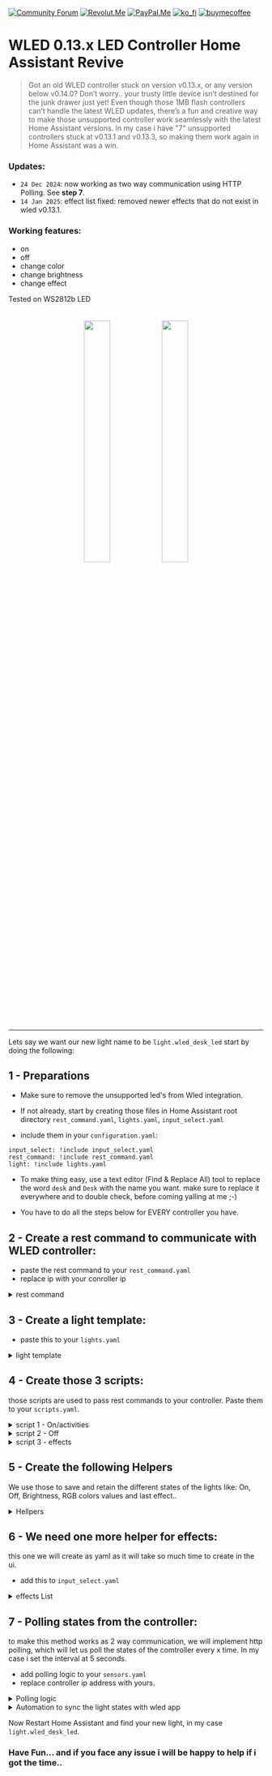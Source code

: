 [![Community Forum][community_forum_shield]][community_forum]<!-- anashost_support_badges_start -->
[![Revolut.Me][revolut_me_shield]][revolut_me]
[![PayPal.Me][paypal_me_shield]][paypal_me]
[![ko_fi][ko_fi_shield]][ko_fi_me]
[![buymecoffee][buy_me_coffee_shield]][buy_me_coffee_me]
<!-- anashost_support_badges_end -->
<!-- 
```diff
- text in red
+ text in green
! text in orange
# text in gray
@@ text in purple (and bold)@@
```
-->

# WLED 0.13.x LED Controller Home Assistant Revive
>Got an old WLED controller stuck on version v0.13.x, or any version below v0.14.0? Don’t worry.. your trusty little device isn’t destined for the junk drawer just yet! Even though those 1MB flash controllers can’t handle the latest WLED updates, there’s a fun and creative way to make those unsupported controller work seamlessly with the latest Home Assistant versions. In my case i have "7" unsupported controllers stuck at v0.13.1 and v0.13.3, so making them work again in Home Assistant was a win.

### Updates:
- `24 Dec 2024`: now working as two way communication using HTTP Polling. See **step 7**.
- `14 Jan 2025`: effect list fixed: removed newer effects that do not exist in wled v0.13.1.

### Working features:
- on
- off
- change color
- change brightness
- change effect

Tested on WS2812b LED

<div style="text-align:center">
    <img src="https://github.com/user-attachments/assets/811b13db-88dd-43de-95dd-0ddf735c4bd6" style="display:inline-block; width:35%; max-width:150px; margin:20px auto;">
    <img src="https://github.com/user-attachments/assets/bb4305e1-7c9f-41f4-95dc-54f79120ef26" style="display:inline-block; width:35%; max-width:150px; margin:20px auto;">
</div>


<hr>

Lets say we want our new light name to be `light.wled_desk_led` start by doing the following:

## 1 - Preparations

- Make sure to remove the unsupported led's from Wled integration.

- If not already, start by creating those files in Home Assistant root directory
`rest_command.yaml`,  `lights.yaml`, `input_select.yaml`

- include them in your `configuration.yaml`:

```
input_select: !include input_select.yaml
rest_command: !include rest_command.yaml
light: !include lights.yaml
```

- To make thing easy, use a text editor (Find & Replace All) tool to replace the word `desk` and `Desk` with the name you want. make sure to replace it everywhere and to double check, before coming yalling at me ;-)

- You have to do all the steps below for EVERY controller you have.

## 2 - Create a rest command to communicate with WLED controller:

* paste the rest command to your `rest_command.yaml`
* replace ip with your conroller ip

<details>
  <summary>rest command</summary>
  
```
  wled_desk_led:
    url: "http://10.0.0.107/win&T={{ on }}&A={{ brightness }}&R={{ red }}&G={{ green }}&B={{ blue }}{% if effect is defined %}&FX={{ effect }}{% endif %}"
```
</details>
  
## 3 - Create a light template:

* paste this to your `lights.yaml`

<details>
  <summary>light template</summary>
  
```
  - platform: template
    lights:
      wled_desk_led:
        friendly_name: "WLED Desk LED"
        value_template: "{{ states('input_boolean.wled_desk_led_state') == 'on' }}"
        level_template: "{{ states('input_number.wled_desk_led_brightness') | int }}"
        effect_list_template: "{{ state_attr('input_select.wled_desk_led_effect', 'options') }}"
        effect_template: "{{ states('input_select.wled_desk_led_effect') }}"
        rgb_template: >
          ({{ states('input_number.wled_desk_led_red') | int }},
           {{ states('input_number.wled_desk_led_green') | int }},
           {{ states('input_number.wled_desk_led_blue') | int }})
        turn_on:
          service: script.wled_desk_led_active
          data:
            brightness: "{{ states('input_number.wled_desk_led_brightness') | int }}"
            red: "{{ states('input_number.wled_desk_led_red') | int }}"
            green: "{{ states('input_number.wled_desk_led_green') | int }}"
            blue: "{{ states('input_number.wled_desk_led_blue') | int }}"
        turn_off:
          service: script.wled_desk_led_off
          data:
            brightness: "{{ states('input_number.wled_desk_led_brightness') | int }}"
            red: "{{ states('input_number.wled_desk_led_red') | int }}"
            green: "{{ states('input_number.wled_desk_led_green') | int }}"
            blue: "{{ states('input_number.wled_desk_led_blue') | int }}"
        set_level:
          service: script.wled_desk_led_active
          data:
            brightness: "{{ brightness }}"
        set_rgb:
          service: script.wled_desk_led_active
          data:
            brightness: "{{ states('input_number.wled_desk_led_brightness') | int }}"
            red: "{{ r }}"
            green: "{{ g }}"
            blue: "{{ b }}"
        set_effect:
          service: script.wled_desk_led_effect
          data:
            effect: "{{ effect }}"
```
</details>

## 4 - Create those 3 scripts:
those scripts are used to pass rest commands to your controller. Paste them to your `scripts.yaml`.

<details>
  <summary>script 1 - On/activities</summary>
  
```
wled_desk_led_active:
  alias: wled desk led active
  sequence:
  - action: input_boolean.turn_on
    target:
      entity_id:
      - input_boolean.wled_desk_led_state
    data: {}
    enabled: true
  - data:
      entity_id: input_number.wled_desk_led_brightness
      value: '{{ brightness | default(states(''input_number.wled_desk_led_brightness'')
        | int) }}'
    action: input_number.set_value
    enabled: true
  - data:
      entity_id: input_number.wled_desk_led_red
      value: '{{ red | default(states(''input_number.wled_desk_led_red'') | int) }}'
    action: input_number.set_value
    enabled: true
  - data:
      entity_id: input_number.wled_desk_led_green
      value: '{{ green | default(states(''input_number.wled_desk_led_green'') | int)
        }}'
    action: input_number.set_value
    enabled: true
  - data:
      entity_id: input_number.wled_desk_led_blue
      value: '{{ blue | default(states(''input_number.wled_desk_led_blue'') | int)
        }}'
    action: input_number.set_value
    enabled: true
  - data:
      'on': '{{ ''1'' if brightness | int > 0 else ''0'' }}'
      brightness: '{{ brightness | default(states(''input_number.wled_desk_led_brightness'')
        | int) }}'
      red: '{{ red | default(states(''input_number.wled_desk_led_red'') | int) }}'
      green: '{{ green | default(states(''input_number.wled_desk_led_green'') | int)
        }}'
      blue: '{{ blue | default(states(''input_number.wled_desk_led_blue'') | int)
        }}'
    action: rest_command.wled_desk_led
    enabled: true
  description: ''
```

</details>

<details>
  <summary>script 2 - Off</summary>
  
```
wled_desk_led_off:
  alias: Wled desk led off
  sequence:
  - action: rest_command.wled_desk_led
    data:
      'on': 0
      brightness: '{{ brightness | default(states(''input_number.wled_desk_led_brightness'')
        | int) }}'
      red: '{{ red | default(states(''input_number.wled_desk_led_red'') | int) }}'
      green: '{{ green | default(states(''input_number.wled_desk_led_green'') | int)
        }}'
      blue: '{{ blue | default(states(''input_number.wled_desk_led_blue'') | int)
        }}'
  - action: input_boolean.turn_off
    metadata: {}
    data: {}
    target:
      entity_id: input_boolean.wled_desk_led_state
  description: Control WLED on the desk led
```

</details>

<details>
  <summary>script 3 - effects</summary>
  
```
wled_desk_led_effect:
  alias: wled desk led effect
  sequence:
  - data:
      entity_id: input_select.wled_desk_led_effect
      option: '{{ effect }}'
    action: input_select.select_option
  - data:
      'on': 1
      brightness: '{{ states(''input_number.wled_desk_led_brightness'') | int }}'
      red: '{{ states(''input_number.wled_desk_led_red'') | int }}'
      green: '{{ states(''input_number.wled_desk_led_green'') | int }}'
      blue: '{{ states(''input_number.wled_desk_led_blue'') | int }}'
      effect: '
        {% set effect = states(''input_select.wled_desk_led_effect'') %}
        {% if effect == ''Solid'' %}0
        {% elif effect == ''Blink'' %}1
        {% elif effect == ''Breathe'' %}2
        {% elif effect == ''Wipe'' %}3
        {% elif effect == ''Wipe Random'' %}4
        {% elif effect == ''Random Colors'' %}5
        {% elif effect == ''Sweep'' %}6
        {% elif effect == ''Dynamic'' %}7
        {% elif effect == ''Colorloop'' %}8
        {% elif effect == ''Rainbow'' %}9
        {% elif effect == ''Scan'' %}10
        {% elif effect == ''Scan Dual'' %}11
        {% elif effect == ''Fade'' %}12
        {% elif effect == ''Theater'' %}13
        {% elif effect == ''Theater Rainbow'' %}14
        {% elif effect == ''Running'' %}15
        {% elif effect == ''Saw'' %}16
        {% elif effect == ''Twinkle'' %}17
        {% elif effect == ''Dissolve'' %}18
        {% elif effect == ''Dissolve Rnd'' %}19
        {% elif effect == ''Sparkle'' %}20
        {% elif effect == ''Sparkle Dark'' %}21
        {% elif effect == ''Sparkle+'' %}22
        {% elif effect == ''Strobe'' %}23
        {% elif effect == ''Strobe Rainbow'' %}24
        {% elif effect == ''Strobe Mega'' %}25
        {% elif effect == ''Blink Rainbow'' %}26
        {% elif effect == ''Android'' %}27
        {% elif effect == ''Chase'' %}28
        {% elif effect == ''Chase Random'' %}29
        {% elif effect == ''Chase Rainbow'' %}30
        {% elif effect == ''Chase Flash'' %}31
        {% elif effect == ''Chase Flash Rnd'' %}32
        {% elif effect == ''Rainbow Runner'' %}33
        {% elif effect == ''Colorful'' %}34
        {% elif effect == ''Traffic Light'' %}35
        {% elif effect == ''Sweep Random'' %}36
        {% elif effect == ''Chase 2'' %}37
        {% elif effect == ''Aurora'' %}38
        {% elif effect == ''Stream'' %}39
        {% elif effect == ''Scanner'' %}40
        {% elif effect == ''Lighthouse'' %}41
        {% elif effect == ''Fireworks'' %}42
        {% elif effect == ''Rain'' %}43
        {% elif effect == ''Tetrix'' %}44
        {% elif effect == ''Fire Flicker'' %}45
        {% elif effect == ''Gradient'' %}46
        {% elif effect == ''Loading'' %}47
        {% elif effect == ''Fairy'' %}49
        {% elif effect == ''Two Dots'' %}50
        {% elif effect == ''Fairytwinkle'' %}51
        {% elif effect == ''Running Dual'' %}52
        {% elif effect == ''Chase 3'' %}54
        {% elif effect == ''Tri Wipe'' %}55
        {% elif effect == ''Tri Fade'' %}56
        {% elif effect == ''Lightning'' %}57
        {% elif effect == ''ICU'' %}58
        {% elif effect == ''Multi Comet'' %}59
        {% elif effect == ''Scanner Dual'' %}60
        {% elif effect == ''Stream 2'' %}61
        {% elif effect == ''Oscillate'' %}62
        {% elif effect == ''Pride 2012'' %}63
        {% elif effect == ''Juggle'' %}64
        {% elif effect == ''Palette'' %}65
        {% elif effect == ''Fire 2012'' %}66
        {% elif effect == ''Colorwaves'' %}67
        {% elif effect == ''Bpm'' %}68
        {% elif effect == ''Fill Noise'' %}69
        {% elif effect == ''Noise 1'' %}70
        {% elif effect == ''Noise 2'' %}71
        {% elif effect == ''Noise 3'' %}72
        {% elif effect == ''Noise 4'' %}73
        {% elif effect == ''Colortwinkles'' %}74
        {% elif effect == ''Lake'' %}75
        {% elif effect == ''Meteor'' %}76
        {% elif effect == ''Meteor Smooth'' %}77
        {% elif effect == ''Railway'' %}78
        {% elif effect == ''Ripple'' %}79
        {% elif effect == ''Twinklefox'' %}80
        {% elif effect == ''Twinklecat'' %}81
        {% elif effect == ''Halloween Eyes'' %}82
        {% elif effect == ''Solid Pattern'' %}83
        {% elif effect == ''Solid Pattern Tri'' %}84
        {% elif effect == ''Spots'' %}85
        {% elif effect == ''Spots Fade'' %}86
        {% elif effect == ''Glitter'' %}87
        {% elif effect == ''Candle'' %}88
        {% elif effect == ''Fireworks Starburst'' %}89
        {% elif effect == ''Fireworks 1D'' %}90
        {% elif effect == ''Bouncing Balls'' %}91
        {% elif effect == ''Sinelon'' %}92
        {% elif effect == ''Sinelon Dual'' %}93
        {% elif effect == ''Sinelon Rainbow'' %}94
        {% elif effect == ''Popcorn'' %}95
        {% elif effect == ''Drip'' %}96
        {% elif effect == ''Plasma'' %}97
        {% elif effect == ''Percent'' %}98
        {% elif effect == ''Ripple Rainbow'' %}99
        {% elif effect == ''Heartbeat'' %}100
        {% elif effect == ''Pacifica'' %}101
        {% elif effect == ''Candle Multi'' %}102
        {% elif effect == ''Solid Glitter'' %}103
        {% elif effect == ''Sunrise'' %}104
        {% elif effect == ''Phased'' %}105
        {% elif effect == ''Twinkleup'' %}106
        {% elif effect == ''Noise Pal'' %}107
        {% elif effect == ''Sine'' %}108
        {% elif effect == ''Phased Noise'' %}109
        {% elif effect == ''Flow'' %}110
        {% elif effect == ''Chunchun'' %}111
        {% elif effect == ''Dancing Shadows'' %}112
        {% elif effect == ''Washing Machine'' %}113
        {% elif effect == ''Candy Cane'' %}114
        {% elif effect == ''Blends'' %}115
        {% elif effect == ''TV Simulator'' %}116
        {% elif effect == ''Dynamic Smooth'' %}117
        {% else %}0
        {% endif %}
        '
    action: rest_command.wled_desk_led
  description: ''
```

</details>

## 5 - Create the following Helpers
We use those to save and retain the different states of the lights like: On, Off, Brightness, RGB colors values and last effect..

<details>
  <summary>Hellpers</summary>
  
```
input_boolean:
  wled_desk_led_state:
    name: WLED Desk Led State

input_number:
  wled_desk_led_brightness:
    name: WLED Desk Led Brightness
    min: 0
    max: 255
    step: 1

  wled_desk_led_red:
    name: WLED Desk Led Red
    min: 0
    max: 255
    step: 1

  wled_desk_led_green:
    name: WLED Desk Led Green
    min: 0
    max: 255
    step: 1

  wled_desk_led_blue:
    name: WLED Desk Led Blue
    min: 0
    max: 255
    step: 1

```

</details>

## 6 - We need one more helper for effects:
this one we will create as yaml as it will take so much time to create in the ui.

* add this to `input_select.yaml`

<details>
  <summary>effects List</summary>
  
```
wled_desk_led_effect:
  name: "WLED Desk Led Effect"
  options:
    - Solid
    - Blink
    - Breathe
    - Wipe
    - Wipe Random
    - Random Colors
    - Sweep
    - Dynamic
    - Colorloop
    - Rainbow
    - Scan
    - Scan Dual
    - Fade
    - Theater
    - Theater Rainbow
    - Running
    - Saw
    - Twinkle
    - Dissolve
    - Dissolve Rnd
    - Sparkle
    - Sparkle Dark
    - Sparkle+
    - Strobe
    - Strobe Rainbow
    - Strobe Mega
    - Blink Rainbow
    - Android
    - Chase
    - Chase Random
    - Chase Rainbow
    - Chase Flash
    - Chase Flash Rnd
    - Rainbow Runner
    - Colorful
    - Traffic Light
    - Sweep Random
    - Chase 2
    - Aurora
    - Stream
    - Scanner
    - Lighthouse
    - Fireworks
    - Rain
    - Tetrix
    - Fire Flicker
    - Gradient
    - Loading
    - Fairy
    - Two Dots
    - Fairytwinkle
    - Running Dual
    - Chase 3
    - Tri Wipe
    - Tri Fade
    - Lightning
    - ICU
    - Multi Comet
    - Scanner Dual
    - Stream 2
    - Oscillate
    - Pride 2012
    - Juggle
    - Palette
    - Fire 2012
    - Colorwaves
    - Bpm
    - Fill Noise
    - Noise 1
    - Noise 2
    - Noise 3
    - Noise 4
    - Colortwinkles
    - Lake
    - Meteor
    - Meteor Smooth
    - Railway
    - Ripple
    - Twinklefox
    - Twinklecat
    - Halloween Eyes
    - Solid Pattern
    - Solid Pattern Tri
    - Spots
    - Spots Fade
    - Glitter
    - Candle
    - Fireworks Starburst
    - Fireworks 1D
    - Bouncing Balls
    - Sinelon
    - Sinelon Dual
    - Sinelon Rainbow
    - Popcorn
    - Drip
    - Plasma
    - Percent
    - Ripple Rainbow
    - Heartbeat
    - Pacifica
    - Candle Multi
    - Solid Glitter
    - Sunrise
    - Phased
    - Twinkleup
    - Noise Pal
    - Sine
    - Phased Noise
    - Flow
    - Chunchun
    - Dancing Shadows
    - Washing Machine
    - Candy Cane
    - Blends
    - TV Simulator
    - Dynamic Smooth
  initial: Solid
  icon: mdi:palette
```
</details>

## 7 - Polling states from the controller:
to make this method works as 2 way communication, we will implement http polling, which will let us poll the states of the comtroller every x time. In my case i set the interval at 5 seconds.

* add polling logic to your `sensors.yaml`
* replace controller ip address with yours.

<details>
  <summary>Polling logic</summary>
  
```
  - platform: rest
    name: "WLED Desk Poll"
    resource: "http://10.0.0.107/json/state"
    scan_interval: 5
    json_attributes:
      - on
      - bri
      - seg
    value_template: "{{ value_json.on }}"

  - platform: template
    sensors:
      wled_desk_poll_brightness:
        friendly_name: "WLED Desk Poll Brightness"
        value_template: "{{ state_attr('sensor.wled_desk_poll', 'bri') }}"
      
      wled_desk_poll_red:
        friendly_name: "WLED Desk Poll Red"
        value_template: "{{ state_attr('sensor.wled_desk_poll', 'seg')[0].col[0][0] }}"
      
      wled_desk_poll_green:
        friendly_name: "WLED Desk Poll Green"
        value_template: "{{ state_attr('sensor.wled_desk_poll', 'seg')[0].col[0][1] }}"
      
      wled_desk_poll_blue:
        friendly_name: "WLED Desk Poll Blue"
        value_template: "{{ state_attr('sensor.wled_desk_poll', 'seg')[0].col[0][2] }}"

      wled_desk_poll_current_effect:
        friendly_name: "WLED Desk Poll Current Effect"
        value_template: >
            {% set effects = [
              "Solid", "Blink", "Breathe", "Wipe", "Wipe Random", "Random Colors",
              "Sweep", "Dynamic", "Colorloop", "Rainbow", "Scan", "Scan Dual",
              "Fade", "Theater", "Theater Rainbow", "Running", "Saw", "Twinkle",
              "Dissolve", "Dissolve Rnd", "Sparkle", "Sparkle Dark", "Sparkle+",
              "Strobe", "Strobe Rainbow", "Strobe Mega", "Blink Rainbow",
              "Android", "Chase", "Chase Random", "Chase Rainbow", "Chase Flash",
              "Chase Flash Rnd", "Rainbow Runner", "Colorful", "Traffic Light",
              "Sweep Random", "Chase 2", "Aurora", "Stream", "Scanner", "Lighthouse",
              "Fireworks", "Rain", "Tetrix", "Fire Flicker", "Gradient", "Loading",
              "Fairy", "Two Dots", "Fairytwinkle", "Running Dual",
              "Chase 3", "Tri Wipe", "Tri Fade", "Lightning", "ICU", "Multi Comet",
              "Scanner Dual", "Stream 2", "Oscillate", "Pride 2012", "Juggle",
              "Palette", "Fire 2012", "Colorwaves", "Bpm", "Fill Noise", "Noise 1",
              "Noise 2", "Noise 3", "Noise 4", "Colortwinkles", "Lake", "Meteor",
              "Meteor Smooth", "Railway", "Ripple", "Twinklefox", "Twinklecat",
              "Halloween Eyes", "Solid Pattern", "Solid Pattern Tri", "Spots",
              "Spots Fade", "Glitter", "Candle", "Fireworks Starburst",
              "Fireworks 1D", "Bouncing Balls", "Sinelon", "Sinelon Dual",
              "Sinelon Rainbow", "Popcorn", "Drip", "Plasma", "Percent",
              "Ripple Rainbow", "Heartbeat", "Pacifica", "Candle Multi",
              "Solid Glitter", "Sunrise", "Phased", "Twinkleup", "Noise Pal",
              "Sine", "Phased Noise", "Flow", "Chunchun", "Dancing Shadows",
              "Washing Machine", "Candy Cane", "Blends", "TV Simulator",
              "Dynamic Smooth"
            ] %}
            {% set effect_id = state_attr('sensor.wled_desk_poll', 'seg')[0].fx %}
            {% if effect_id < effects | length %}
              {{ effects[effect_id] }}
            {% else %}
              "Solid"
            {% endif %}
```
</details>

<details>
  <summary>Automation to sync the light states with wled app</summary>
  
```
alias: WLED Desk Poll From App
description: ""
triggers:
  - entity_id:
      - sensor.wled_desk_poll
      - sensor.wled_desk_poll_brightness
      - sensor.wled_desk_poll_red
      - sensor.wled_desk_poll_green
      - sensor.wled_desk_poll_blue
      - sensor.wled_desk_poll_current_effect
    trigger: state
actions:
  - choose:
      - conditions:
          - condition: template
            value_template: "{{ is_state('sensor.wled_desk_poll', 'True') }}"
        sequence:
          - target:
              entity_id: input_boolean.wled_desk_led_state
            action: input_boolean.turn_on
            data: {}
      - conditions:
          - condition: template
            value_template: "{{ is_state('sensor.wled_desk_poll', 'False') }}"
        sequence:
          - target:
              entity_id: input_boolean.wled_desk_led_state
            action: input_boolean.turn_off
            data: {}
  - target:
      entity_id: input_number.wled_desk_led_brightness
    data:
      value: "{{ states('sensor.wled_desk_poll_brightness') | int }}"
    action: input_number.set_value
    enabled: true
  - target:
      entity_id: input_number.wled_desk_led_red
    data:
      value: "{{ states('sensor.wled_desk_poll_red') | int }}"
    action: input_number.set_value
  - target:
      entity_id: input_number.wled_desk_led_green
    data:
      value: "{{ states('sensor.wled_desk_poll_green') | int }}"
    action: input_number.set_value
  - target:
      entity_id: input_number.wled_desk_led_blue
    data:
      value: "{{ states('sensor.wled_desk_poll_blue') | int }}"
    action: input_number.set_value
  - target:
      entity_id: input_select.wled_desk_led_effect
    data:
      option: "{{ states('sensor.wled_desk_poll_current_effect') }}"
    action: input_select.select_option

```
</details>

Now Restart Home Assistant and find your new light, in my case `light.wled_desk_led`.

### Have Fun... and if you face any issue i will be happy to help if i got the time..

[latest_release]: https://github.com/Anashost/MY-HA-DASH/releases/latest

[releases_shield]: https://img.shields.io/github/release/Anashost/MY-HA-DASH.svg?style=popout

[releases]: https://github.com/Anashost/MY-HA-DASH/releases

[downloads_total_shield]: https://img.shields.io/github/downloads/Anashost/MY-HA-DASH/total

[community_forum_shield]: 
https://img.shields.io/badge/Fourms-23cede?style=for-the-badge&logo=HomeAssistant&logoColor=white

[community_forum]: https://community.home-assistant.io/t/wled-0-13-x-led-controller-home-assistant-revive/812940

[paypal_me_shield]: https://img.shields.io/badge/PayPal-00457C?style=for-the-badge&logo=paypal&logoColor=white

[paypal_me]: https://paypal.me/anasboxsupport

[revolut_me_shield]:
https://img.shields.io/badge/revolut-FFFFFF?style=for-the-badge&logo=revolut&logoColor=black

[revolut_me]: https://revolut.me/anas4e

[ko_fi_shield]: https://img.shields.io/badge/Ko--fi-F16061?style=for-the-badge&logo=ko-fi&logoColor=white

[ko_fi_me]: https://ko-fi.com/anasbox

[buy_me_coffee_shield]: 
https://img.shields.io/badge/Buy%20Me%20Coffee-ffdd00?style=for-the-badge&logo=buy-me-a-coffee&logoColor=black

[buy_me_coffee_me]: https://www.buymeacoffee.com/anasbox
